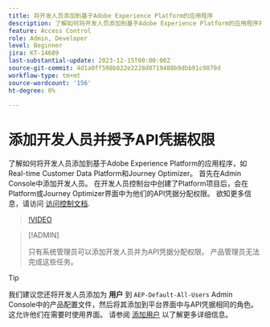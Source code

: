 ```yaml
---
title: 将开发人员添加到基于Adobe Experience Platform的应用程序
description: 了解如何将开发人员添加到基于Adobe Experience Platform的应用程序并授予API凭据的权限
feature: Access Control
role: Admin, Developer
level: Beginner
jira: KT-14689
last-substantial-update: 2023-12-15T00:00:00Z
source-git-commit: 4d1a0ff598b822e2228d8719488b9dbb91c9870d
workflow-type: tm+mt
source-wordcount: '156'
ht-degree: 0%

---
```


# 添加开发人员并授予API凭据权限

了解如何将开发人员添加到基于Adobe Experience Platform的应用程序，如Real-time Customer Data Platform和Journey Optimizer。 首先在Admin Console中添加开发人员。 在开发人员控制台中创建了Platform项目后，会在Platform或Journey Optimizer界面中为他们的API凭据分配权限。 欲知更多信息，请访问 [访问控制文档](https://experienceleague.adobe.com/docs/experience-platform/access-control/home.html?lang=zh-Hans).

>[!VIDEO](https://video.tv.adobe.com/v/3426407?learn=on)

>[!ADMIN]
>
>只有系统管理员可以添加开发人员并为API凭据分配权限。 产品管理员无法完成这些任务。

>[!TIP]
>
>我们建议您还将开发人员添加为 **用户** 到 `AEP-Default-All-Users` Admin Console中的产品配置文件，然后将其添加到平台界面中与API凭据相同的角色。 这允许他们在需要时使用界面。 请参阅 [添加用户](add-users.md) 以了解更多详细信息。

